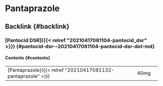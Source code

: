 # Pantaprazole


## Backlink {#backlink}


### [Pantocid DSR]({{< relref "20210417081104-pantocid_dsr" >}}) {#pantocid-dsr--20210417081104-pantocid-dsr-dot-md}


#### Contents {#contents}

|                                                              |      |   |
|--------------------------------------------------------------|------|---|
| [Pantaprazole]({{< relref "20210417081132-pantaprazole" >}}) | 40mg |   |
